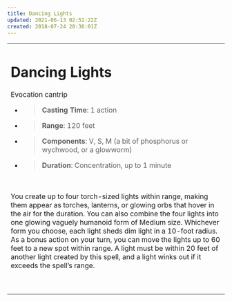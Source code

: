```yaml
---
title: Dancing Lights
updated: 2021-06-13 02:51:22Z
created: 2018-07-24 20:36:01Z
---
```


<table><tbody><tr class="odd"><td><h1 id="dancing-lights"><strong>Dancing Lights</strong></h1><p>Evocation cantrip</p><ul><li><blockquote><p><strong>Casting Time</strong>: 1 action</p></blockquote></li><li><blockquote><p><strong>Range</strong>: 120 feet</p></blockquote></li><li><blockquote><p><strong>Components</strong>: V, S, M (a bit of phosphorus or wychwood, or a glowworm)</p></blockquote></li><li><blockquote><p><strong>Duration</strong>: Concentration, up to 1 minute</p></blockquote></li></ul><p> </p><p>You create up to four torch-sized lights within range, making them appear as torches, lanterns, or glowing orbs that hover in the air for the duration. You can also combine the four lights into one glowing vaguely humanoid form of Medium size. Whichever form you choose, each light sheds dim light in a 10-foot radius. As a bonus action on your turn, you can move the lights up to 60 feet to a new spot within range. A light must be within 20 feet of another light created by this spell, and a light winks out if it exceeds the spell’s range.</p><p> </p></td></tr></tbody></table>